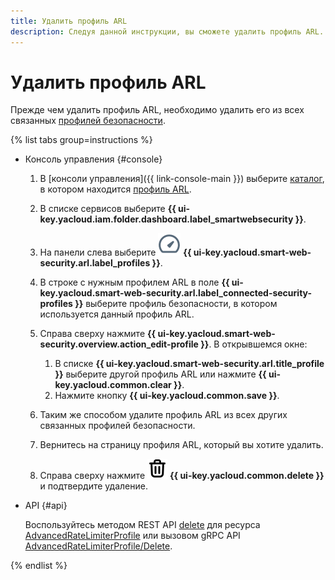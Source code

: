 ```yaml
---
title: Удалить профиль ARL
description: Следуя данной инструкции, вы сможете удалить профиль ARL.
---
```


# Удалить профиль ARL

Прежде чем удалить профиль ARL, необходимо удалить его из всех связанных [профилей безопасности](../concepts/profiles.md).

{% list tabs group=instructions %}

- Консоль управления {#console}

  1. В [консоли управления]({{ link-console-main }}) выберите [каталог](../../resource-manager/concepts/resources-hierarchy.md#folder), в котором находится [профиль ARL](../concepts/arl.md).
  1. В списке сервисов выберите **{{ ui-key.yacloud.iam.folder.dashboard.label_smartwebsecurity }}**.
  1. На панели слева выберите ![image](../../_assets/smartwebsecurity/arl.svg) **{{ ui-key.yacloud.smart-web-security.arl.label_profiles }}**.
  1. В строке с нужным профилем ARL в поле **{{ ui-key.yacloud.smart-web-security.arl.label_connected-security-profiles }}** выберите профиль безопасности, в котором используется данный профиль ARL.
  1. Справа сверху нажмите **{{ ui-key.yacloud.smart-web-security.overview.action_edit-profile }}**. В открывшемся окне:

      1. В списке **{{ ui-key.yacloud.smart-web-security.arl.title_profile }}** выберите другой профиль ARL или нажмите **{{ ui-key.yacloud.common.clear }}**.
      1. Нажмите кнопку **{{ ui-key.yacloud.common.save }}**.
  1. Таким же способом удалите профиль ARL из всех других связанных профилей безопасности.
  1. Вернитесь на страницу профиля ARL, который вы хотите удалить.
  1. Справа сверху нажмите ![recycle-bin](../../_assets/console-icons/trash-bin.svg) **{{ ui-key.yacloud.common.delete }}** и подтвердите удаление.

- API {#api}

  Воспользуйтесь методом REST API [delete](../advanced_rate_limiter/api-ref/AdvancedRateLimiterProfile/delete.md) для ресурса [AdvancedRateLimiterProfile](../advanced_rate_limiter/api-ref/AdvancedRateLimiterProfile/index.md) или вызовом gRPC API [AdvancedRateLimiterProfile/Delete](../advanced_rate_limiter/api-ref/grpc/AdvancedRateLimiterProfile/delete.md).

{% endlist %}
